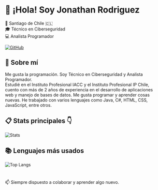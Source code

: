 # 👋 ¡Hola! Soy Jonathan Rodriguez

📍 Santiago de Chile 🇨🇱  
🎓 Técnico en Ciberseguridad  
💻 Analista Programador

[![GitHub](https://img.shields.io/badge/GitHub-Jonaaxsic-181717?style=for-the-badge&logo=github&logoColor=white)](https://github.com/Jonaaxsic)

## 🧑 Sobre mí

Me gusta la programación. Soy Técnico en Ciberseguridad y Analista Programador.  
Estudié en el Instituto Profesional IACC y el Instituto Profesional IP Chile, cuento con más de 2 años de experiencia en el desarrollo de aplicaciones web y manejo de bases de datos.</small>
Me gusta programar y aprender cosas nuevas. He trabajado con varios lenguajes como Java, C#, HTML, CSS, JavaScript, entre otros.

## 📋 Stats principales 👇
![Stats](https://github-readme-stats.vercel.app/api?username=Jonaaxsic&theme=tokyonight&show_icons=true&hide_border=true&count_private=true)

## 📚 Lenguajes más usados 
![Top Langs](https://github-readme-stats.vercel.app/api/top-langs/?username=Jonaaxsic&theme=tokyonight&layout=compact&hide_border=true)

#
 📫 Siempre dispuesto a colaborar y aprender algo nuevo.
